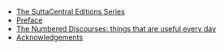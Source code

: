 - [The SuttaCentral Editions Series](/kinhtangchi/sujato-en/00-001-the-suttacentral-editions-series.md)
- [Preface](/kinhtangchi/sujato-en/00-002-preface.md)
- [The Numbered Discourses: things that are useful every day](/kinhtangchi/sujato-en/00-003-the-numbered-discourses-things-that-are-useful-every-day.md)
- [Acknowledgements](/kinhtangchi/sujato-en/00-004-acknowledgements.md)
